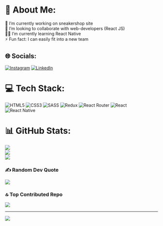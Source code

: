 # 💫 About Me:
🔭 I’m currently working on sneakershop site<br>👯 I’m looking to collaborate with web-developers (React JS)<br>👨‍💻 I’m currently learning React Native<br>⚡ Fun fact: I can easily fit into a new team


## 🌐 Socials:
[![Instagram](https://img.shields.io/badge/Instagram-%23E4405F.svg?logo=Instagram&logoColor=white)](https://instagram.com/borisov____) [![LinkedIn](https://img.shields.io/badge/LinkedIn-%230077B5.svg?logo=linkedin&logoColor=white)](https://linkedin.com/in/sashaborisov) 

# 💻 Tech Stack:
![HTML5](https://img.shields.io/badge/html5-%23E34F26.svg?style=for-the-badge&logo=html5&logoColor=white) ![CSS3](https://img.shields.io/badge/css3-%231572B6.svg?style=for-the-badge&logo=css3&logoColor=white) ![SASS](https://img.shields.io/badge/SASS-hotpink.svg?style=for-the-badge&logo=SASS&logoColor=white) ![Redux](https://img.shields.io/badge/redux-%23593d88.svg?style=for-the-badge&logo=redux&logoColor=white) ![React Router](https://img.shields.io/badge/React_Router-CA4245?style=for-the-badge&logo=react-router&logoColor=white) ![React](https://img.shields.io/badge/react-%2320232a.svg?style=for-the-badge&logo=react&logoColor=%2361DAFB) ![React Native](https://img.shields.io/badge/react_native-%2320232a.svg?style=for-the-badge&logo=react&logoColor=%2361DAFB)
# 📊 GitHub Stats:
![](https://github-readme-stats.vercel.app/api?username=alexborisoff&theme=react&hide_border=false&include_all_commits=true&count_private=false)<br/>
![](https://github-readme-streak-stats.herokuapp.com/?user=alexborisoff&theme=react&hide_border=false)<br/>
![](https://github-readme-stats.vercel.app/api/top-langs/?username=alexborisoff&theme=react&hide_border=false&include_all_commits=true&count_private=false&layout=compact)

### ✍️ Random Dev Quote
![](https://quotes-github-readme.vercel.app/api?type=vetical&theme=radical)

### 🔝 Top Contributed Repo
![](https://github-contributor-stats.vercel.app/api?username=alexborisoff&limit=5&theme=react&combine_all_yearly_contributions=true)

---
[![](https://visitcount.itsvg.in/api?id=alexborisoff&icon=7&color=2)](https://visitcount.itsvg.in)

<!-- Proudly created with GPRM ( https://gprm.itsvg.in ) -->
